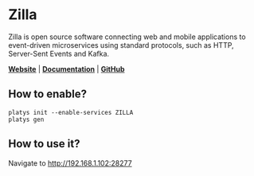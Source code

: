 # Zilla

Zilla is open source software connecting web and mobile applications to event-driven microservices using standard protocols, such as HTTP, Server-Sent Events and Kafka.

**[Website](https://www.aklivity.io/)** | **[Documentation](https://docs.aklivity.io/zilla)** | **[GitHub](https://github.com/aklivity/zilla)**

## How to enable?

```
platys init --enable-services ZILLA
platys gen
```

## How to use it?

Navigate to <http://192.168.1.102:28277>
